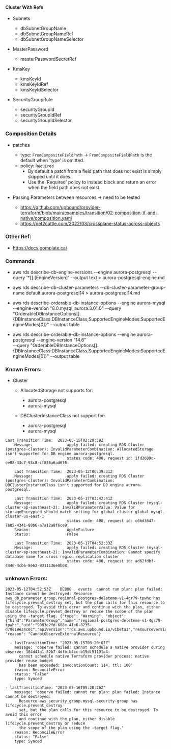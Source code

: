 #### Cluster With Refs

- Subnets
  - dbSubnetGroupName
  - dbSubnetGroupNameRef
  - dbSubnetGroupNameSelector 

- MasterPassword
  - masterPasswordSecretRef

- KmsKey
  - kmsKeyId
  - kmsKeyIdRef
  - kmsKeyIdSelector

- SecurityGroupRule 
  - securityGroupId
  - securityGroupIdRef
  - securityGroupIdSelector

### Composition Details

- patches
  - type: `FromCompositeFieldPath` -> `FromCompositeFieldPath` is the default when 'type' is omitted.
  - policy: `Required` 
    - By default a patch from a field path that does not exist is simply skipped until it does. 
    - Use the 'Required' policy to instead block and return an error when the field path does not exist.

- Passing Parameters between resources -> need to be tested
  - https://github.com/upbound/provider-terraform/blob/main/examples/transition/02-composition-tf-and-native/composition.yaml
  - https://pet2cattle.com/2022/03/crossplane-status-across-objects


### Other Ref:
- https://docs.gomplate.ca/

### Commands
- aws rds describe-db-engine-versions --engine aurora-postgresql --query '*[].[EngineVersion]' --output text > aurora-postgresql-engine.md

- aws rds describe-db-cluster-parameters --db-cluster-parameter-group-name default.aurora-postgresql14 > aurora-postgresql14.md

- aws rds describe-orderable-db-instance-options --engine aurora-mysql --engine-version "8.0.mysql_aurora.3.01.0" --query "OrderableDBInstanceOptions[].{DBInstanceClass:DBInstanceClass,SupportedEngineModes:SupportedEngineModes[0]}" --output table

- aws rds describe-orderable-db-instance-options --engine aurora-postgresql --engine-version "14.6" \
    --query "OrderableDBInstanceOptions[].{DBInstanceClass:DBInstanceClass,SupportedEngineModes:SupportedEngineModes[0]}" --output table


### Known Errors:

  - Cluster

    - AllocatedStorage not supports for:
      - aurora-postgresql
      - aurora-mysql

    - DBClusterInstanceClass not support for:
      - aurora-postgresql
      - aurora-mysql


```
Last Transition Time:  2023-05-15T02:29:59Z
    Message:               apply failed: creating RDS Cluster (postgres-cluster): InvalidParameterCombination: AllocatedStorage isn't supported for DB engine aurora-postgresql.
                           status code: 400, request id: 1fd2609c-ee88-43c7-93c8-cf836a6ad676:
```

```
    Last Transition Time:  2023-05-12T06:39:31Z
    Message:               apply failed: creating RDS Cluster (postgres-cluster): InvalidParameterCombination: DBClusterInstanceClass isn't supported for DB engine aurora-postgresql.
```

```
    Last Transition Time:  2023-05-17T03:42:41Z
    Message:               apply failed: creating RDS Cluster (mysql-cluster-ap-southeast-2): InvalidParameterValue: Value for storageEncrypted should match setting for global cluster global-mysql-cluster-us-east-1
                           status code: 400, request id: c6bd3647-7b85-4341-80b6-a7a12a8f6ce9:
    Reason:                ApplyFailure
    Status:                False
```

```
    Last Transition Time:  2023-05-17T04:52:33Z
    Message:               apply failed: creating RDS Cluster (mysql-cluster-ap-southeast-2): InvalidParameterCombination: Cannot specify database name for cross region replication cluster
                           status code: 400, request id: ad62fdbf-4446-4cb6-8e62-8311136e0b08:
```

### unknown Errors:

```
2023-05-12T04:52:53Z	DEBUG	events	cannot run plan: plan failed: Instance cannot be destroyed: Resource aws_db_parameter_group.regional-postgres-deleteme-v1-4gr79-tpwhc has lifecycle.prevent_destroy set, but the plan calls for this resource to be destroyed. To avoid this error and continue with the plan, either disable lifecycle.prevent_destroy or reduce the scope of the plan using the -target flag.	{"type": "Warning", "object": {"kind":"ParameterGroup","name":"regional-postgres-deleteme-v1-4gr79-tpwhc","uid":"9983e2fd-688e-41e6-8235-d79e19e34c0c","apiVersion":"rds.aws.upbound.io/v1beta1","resourceVersion":"224178782"}, "reason": "CannotObserveExternalResource"}
```

```
  - lastTransitionTime: "2023-05-15T03:20:07Z"
    message: 'observe failed: cannot schedule a native provider during observe: 184d47a1-32b7-4dfb-b4cc-b19df51191a4:
      cannot schedule native Terraform provider process: native provider reuse budget
      has been exceeded: invocationCount: 114, ttl: 100'
    reason: ReconcileError
    status: "False"
    type: Synced
```

```
- lastTransitionTime: "2023-05-16T05:20:26Z"
    message: 'observe failed: cannot run plan: plan failed: Instance cannot be destroyed:
      Resource aws_security_group.mysql-security-group has lifecycle.prevent_destroy
      set, but the plan calls for this resource to be destroyed. To avoid this error
      and continue with the plan, either disable lifecycle.prevent_destroy or reduce
      the scope of the plan using the -target flag.'
    reason: ReconcileError
    status: "False"
    type: Synced
```